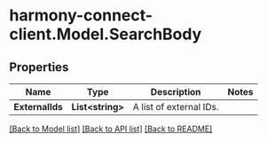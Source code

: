 # harmony-connect-client.Model.SearchBody
## Properties

Name | Type | Description | Notes
------------ | ------------- | ------------- | -------------
**ExternalIds** | **List&lt;string&gt;** | A list of external IDs. | 

[[Back to Model list]](../README.md#documentation-for-models) [[Back to API list]](../README.md#documentation-for-api-endpoints) [[Back to README]](../README.md)


